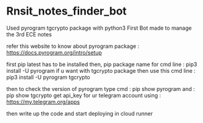 # Rnsit_notes_finder_bot
 Used pyrogram tgcrypto package with python3
 First Bot made to manage the 3rd ECE notes 
 
 refer this website to know about pyrogram package : https://docs.pyrogram.org/intro/setup 
 
 first pip latest has to be installed then,
 pip package name for cmd line :  pip3 install -U pyrogram
 if u want with tgcrypto package then use this cmd line : pip3 install -U pyrogram tgcrypto
 
 then to check the version of pyrogram type cmd : pip show pyrogram
                                            and : pip show tgcrypto
get api_key for ur telegram account using : https://my.telegram.org/apps

then write up the code and start deploying in cloud runner





